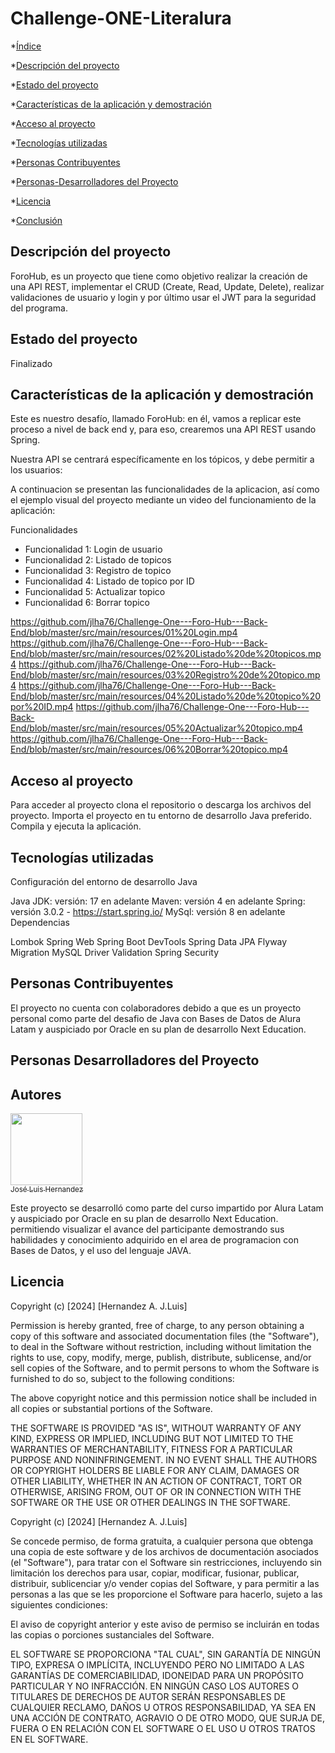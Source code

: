 # Challenge-ONE-Literalura

*[Índice](#índice)

*[Descripción del proyecto](#descripción-del-proyecto)

*[Estado del proyecto](#Estado-del-proyecto)

*[Características de la aplicación y demostración](#Características-de-la-aplicación-y-demostración)

*[Acceso al proyecto](#acceso-proyecto)

*[Tecnologías utilizadas](#tecnologías-utilizadas)

*[Personas Contribuyentes](#personas-contribuyentes)

*[Personas-Desarrolladores del Proyecto](#personas-desarrolladores)

*[Licencia](#licencia)

*[Conclusión](#conclusión)



<h2 id=#descripción-del-proyecto> Descripción del proyecto </h2>
<p>
ForoHub, es un proyecto que tiene como objetivo realizar la creación de una API REST, implementar el CRUD (Create, Read, Update, Delete), 
realizar validaciones de usuario y login y por último usar el JWT para la seguridad del programa.
</p>

<h2 id=#Estado-del-proyecto> Estado del proyecto </h2>
<p>
Finalizado
</p>

<h2 id=##Características-de-la-aplicación-y-demostración> Características de la aplicación y demostración </h2>
<p>

Este es nuestro desafío, llamado ForoHub: en él, vamos a replicar este proceso a nivel de back end y, para eso, crearemos una API REST usando Spring.

Nuestra API se centrará específicamente en los tópicos, y debe permitir a los usuarios:

A continuacion se presentan las funcionalidades de la aplicacion, así como el ejemplo visual del proyecto mediante un video del funcionamiento de la aplicación:

Funcionalidades

<ul>
<li>Funcionalidad 1: Login de usuario</li>
<li>Funcionalidad 2: Listado de topicos</li>
<li>Funcionalidad 3: Registro de topico</li>
<li>Funcionalidad 4: Listado de topico por ID</li>
<li>Funcionalidad 5: Actualizar topico</li>
<li>Funcionalidad 6: Borrar topico</li>
</ul>

https://github.com/jlha76/Challenge-One---Foro-Hub---Back-End/blob/master/src/main/resources/01%20Login.mp4
https://github.com/jlha76/Challenge-One---Foro-Hub---Back-End/blob/master/src/main/resources/02%20Listado%20de%20topicos.mp4
https://github.com/jlha76/Challenge-One---Foro-Hub---Back-End/blob/master/src/main/resources/03%20Registro%20de%20topico.mp4
https://github.com/jlha76/Challenge-One---Foro-Hub---Back-End/blob/master/src/main/resources/04%20Listado%20de%20topico%20por%20ID.mp4
https://github.com/jlha76/Challenge-One---Foro-Hub---Back-End/blob/master/src/main/resources/05%20Actualizar%20topico.mp4
https://github.com/jlha76/Challenge-One---Foro-Hub---Back-End/blob/master/src/main/resources/06%20Borrar%20topico.mp4


</p>

<h2 id=#acceso-proyecto> Acceso al proyecto </h2>
<p>
Para acceder al proyecto clona el repositorio o descarga los archivos del proyecto. Importa el proyecto en tu entorno de desarrollo Java preferido. Compila y ejecuta la aplicación.
</p>

<h2 id=##tecnologías-utilizadas> Tecnologías utilizadas </h2>
<p>
  Configuración del entorno de desarrollo Java

Java JDK: versión: 17 en adelante
Maven: versión 4 en adelante
Spring: versión 3.0.2 - https://start.spring.io/
MySql: versión 8 en adelante
Dependencias

Lombok
Spring Web
Spring Boot DevTools
Spring Data JPA
Flyway Migration
MySQL Driver
Validation
Spring Security
</p>

<h2 id=#personas-contribuyentes> Personas Contribuyentes </h2>
<p>
  El proyecto no cuenta con colaboradores debido a que es un proyecto personal como parte del desafio de Java con Bases de Datos de Alura Latam y auspiciado por Oracle en su plan de desarrollo Next Education.
</p>

<h2 id=#personas-desarrolladores> Personas  Desarrolladores del Proyecto </h2>
<p>

  ## Autores

[<img src="https://avatars.githubusercontent.com/u/105262310?v=4" width=115><br><sub>José Luis Hernandez</sub>](https://github.com/jlha76)

Este proyecto se desarrolló como parte del curso impartido por Alura Latam y auspiciado por Oracle en su plan de desarrollo Next Education. permitiendo visualizar el avance del participante demostrando sus habilidades y conocimiento adquirido en el area de programacion con Bases de Datos, y el uso del lenguaje JAVA.
</p>

<h2 id=#Licencia>Licencia</h2>
<p>

Copyright (c) [2024] [Hernandez A. J.Luis]

Permission is hereby granted, free of charge, to any person obtaining a copy
of this software and associated documentation files (the "Software"), to deal
in the Software without restriction, including without limitation the rights
to use, copy, modify, merge, publish, distribute, sublicense, and/or sell
copies of the Software, and to permit persons to whom the Software is
furnished to do so, subject to the following conditions:

The above copyright notice and this permission notice shall be included in all
copies or substantial portions of the Software.

THE SOFTWARE IS PROVIDED "AS IS", WITHOUT WARRANTY OF ANY KIND, EXPRESS OR
IMPLIED, INCLUDING BUT NOT LIMITED TO THE WARRANTIES OF MERCHANTABILITY,
FITNESS FOR A PARTICULAR PURPOSE AND NONINFRINGEMENT. IN NO EVENT SHALL THE
AUTHORS OR COPYRIGHT HOLDERS BE LIABLE FOR ANY CLAIM, DAMAGES OR OTHER
LIABILITY, WHETHER IN AN ACTION OF CONTRACT, TORT OR OTHERWISE, ARISING FROM,
OUT OF OR IN CONNECTION WITH THE SOFTWARE OR THE USE OR OTHER DEALINGS IN THE
SOFTWARE.



Copyright (c) [2024] [Hernandez A. J.Luis]

Se concede permiso, de forma gratuita, a cualquier persona que obtenga una copia
de este software y de los archivos de documentación asociados (el "Software"), para tratar
con el Software sin restricciones, incluyendo sin limitación los derechos
para usar, copiar, modificar, fusionar, publicar, distribuir, sublicenciar y/o vender
copias del Software, y para permitir a las personas a las que se les proporcione el Software
para hacerlo, sujeto a las siguientes condiciones:

El aviso de copyright anterior y este aviso de permiso se incluirán en todas las
copias o porciones sustanciales del Software.

EL SOFTWARE SE PROPORCIONA "TAL CUAL", SIN GARANTÍA DE NINGÚN TIPO, EXPRESA O
IMPLÍCITA, INCLUYENDO PERO NO LIMITADO A LAS GARANTÍAS DE COMERCIABILIDAD,
IDONEIDAD PARA UN PROPÓSITO PARTICULAR Y NO INFRACCIÓN. EN NINGÚN CASO LOS
AUTORES O TITULARES DE DERECHOS DE AUTOR SERÁN RESPONSABLES DE CUALQUIER RECLAMO, DAÑOS U OTROS
RESPONSABILIDAD, YA SEA EN UNA ACCIÓN DE CONTRATO, AGRAVIO O DE OTRO MODO, QUE SURJA DE,
FUERA O EN RELACIÓN CON EL SOFTWARE O EL USO U OTROS TRATOS EN EL
SOFTWARE.
</p>

